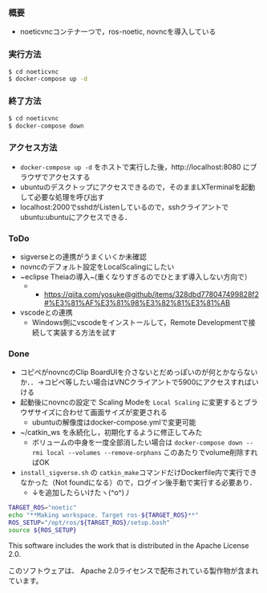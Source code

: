 ### 概要
- noeticvncコンテナ一つで，ros-noetic, novncを導入している

### 実行方法
```sh
$ cd noeticvnc
$ docker-compose up -d
```

### 終了方法
```sh
$ cd noeticvnc
$ docker-compose down
```

### アクセス方法
- `docker-compose up -d` をホストで実行した後，http://localhost:8080 にブラウザでアクセスする
- ubuntuのデスクトップにアクセスできるので，そのままLXTerminalを起動して必要な処理を呼び出す
- localhost:2000でsshdがListenしているので，sshクライアントでubuntu:ubuntuにアクセスできる．

### ToDo
- sigverseとの連携がうまくいくか未確認
- novncのデフォルト設定をLocalScalingにしたい
- ~eclipse Theiaの導入~(重くなりすぎるのでひとまず導入しない方向で）
  -   - https://qiita.com/yosuke@github/items/328dbd778047499828f2#%E3%81%AF%E3%81%98%E3%82%81%E3%81%AB
- vscodeとの連携
  - Windows側にvscodeをインストールして，Remote Developmentで接続して実装する方法を試す

### Done
- コピペがnovncのClip BoardUIを介さないとだめっぽいのが何とかならないか．．->コピペ等したい場合はVNCクライアントで5900にアクセスすればいける
- 起動後にnovncの設定で Scaling Modeを `Local Scaling` に変更するとブラウザサイズに合わせて画面サイズが変更される
  - ubuntuの解像度はdocker-compose.ymlで変更可能
- ~/catkin_ws を永続化し，初期化するように修正してみた
  - ボリュームの中身を一度全部消したい場合は `docker-compose down --rmi local --volumes --remove-orphans` このあたりでvolume削除すればOK
- `install_sigverse.sh` の `catkin_make`コマンドだけDockerfile内で実行できなかった（Not foundになる）ので，ログイン後手動で実行する必要あり．
  - ↓を追加したらいけたヽ(^o^)丿
```sh
TARGET_ROS="noetic"
echo "**Making workspace. Target ros-${TARGET_ROS}**"
ROS_SETUP="/opt/ros/${TARGET_ROS}/setup.bash"
source ${ROS_SETUP}
```


This software includes the work that is distributed in the Apache License 2.0.

このソフトウェアは、 Apache 2.0ライセンスで配布されている製作物が含まれています。
